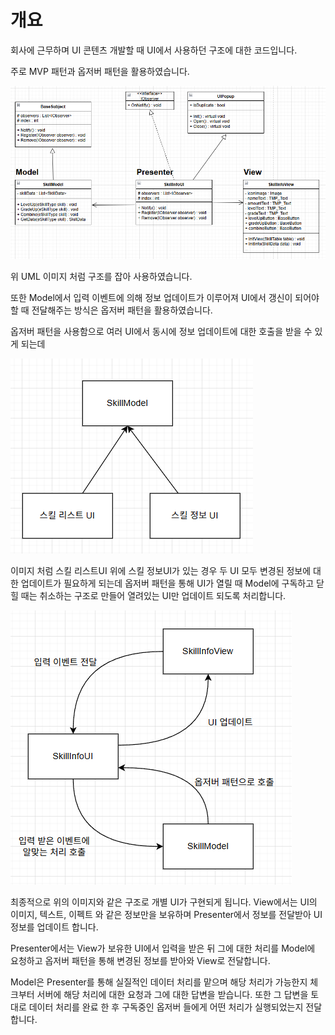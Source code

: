 # 개요

회사에 근무하며 UI 콘텐츠 개발할 때 UI에서 사용하던 구조에 대한 코드입니다.

주로 MVP 패턴과 옵저버 패턴을 활용하였습니다.

![UML 이미지](https://github.com/ladius3565/Portfolio/blob/main/%EB%94%94%EC%9E%90%EC%9D%B8%20%ED%8C%A8%ED%84%B4%20%ED%99%9C%EC%9A%A9/Image/DesignPattern_UML.png)

위 UML 이미지 처럼 구조를 잡아 사용하였습니다.

또한 Model에서 입력 이벤트에 의해 정보 업데이트가 이루어져 UI에서 갱신이 되어야 할 때 전달해주는 방식은 옵저버 패턴을 활용하였습니다.

옵저버 패턴을 사용함으로 여러 UI에서 동시에 정보 업데이트에 대한 호출을 받을 수 있게 되는데 

![Observer 예시](https://github.com/ladius3565/Portfolio/blob/main/%EB%94%94%EC%9E%90%EC%9D%B8%20%ED%8C%A8%ED%84%B4%20%ED%99%9C%EC%9A%A9/Image/ObserverPattern_EX.png)

이미지 처럼 스킬 리스트UI 위에 스킬 정보UI가 있는 경우 두 UI 모두 변경된 정보에 대한 업데이트가 필요하게 되는데 옵저버 패턴을 통해 UI가 열릴 때 Model에 구독하고 닫힐 때는 취소하는 구조로 만들어 열려있는 UI만 업데이트 되도록 처리합니다.


![MVP 예시](https://github.com/ladius3565/Portfolio/blob/main/%EB%94%94%EC%9E%90%EC%9D%B8%20%ED%8C%A8%ED%84%B4%20%ED%99%9C%EC%9A%A9/Image/MVPPattern_EX.png)

최종적으로 위의 이미지와 같은 구조로 개별 UI가 구현되게 됩니다.
View에서는 UI의 이미지, 텍스트, 이펙트 와 같은 정보만을 보유하며 Presenter에서 정보를 전달받아 UI 정보를 업데이트 합니다.

Presenter에서는 View가 보유한 UI에서 입력을 받은 뒤 그에 대한 처리를 Model에 요청하고 옵저버 패턴을 통해 변경된 정보를 받아와 View로 전달합니다.

Model은 Presenter를 통해 실질적인 데이터 처리를 맡으며 해당 처리가 가능한지 체크부터 서버에 해당 처리에 대한 요청과 그에 대한 답변을 받습니다. 또한 그 답변을 토대로 데이터 처리를 완료 한 후 구독중인 옵저버 들에게 어떤 처리가 실행되었는지 전달합니다.
